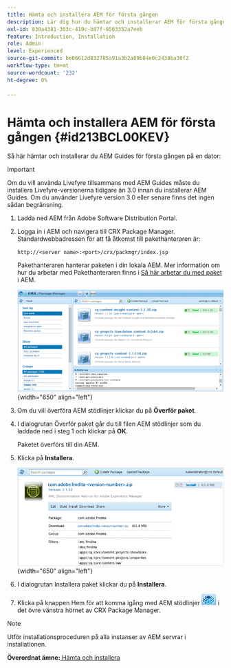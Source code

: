 ```yaml
---
title: Hämta och installera AEM för första gången
description: Lär dig hur du hämtar och installerar AEM för första gången
exl-id: 830a4381-303c-419c-b87f-9563352a7eeb
feature: Introduction, Installation
role: Admin
level: Experienced
source-git-commit: be06612d832785a91a3b2a89b84e0c2438ba30f2
workflow-type: tm+mt
source-wordcount: '232'
ht-degree: 0%

---
```


# Hämta och installera AEM för första gången {#id213BCL00KEV}

Så här hämtar och installerar du AEM Guides för första gången på en dator:

>[!IMPORTANT]
>
> Om du vill använda Livefyre tillsammans med AEM Guides måste du installera Livefyre-versionerna tidigare än 3.0 innan du installerar AEM Guides. Om du använder Livefyre version 3.0 eller senare finns det ingen sådan begränsning.

1. Ladda ned AEM från Adobe Software Distribution Portal.

1. Logga in i AEM och navigera till CRX Package Manager. Standardwebbadressen för att få åtkomst till pakethanteraren är:

   ```http
   http://<server name>:<port>/crx/packmgr/index.jsp
   ```

   Pakethanteraren hanterar paketen i din lokala AEM. Mer information om hur du arbetar med Pakethanteraren finns i [Så här arbetar du med paket](https://helpx.adobe.com/experience-manager/6-5/sites/administering/using/package-manager.html) i AEM.

   ![](assets/package-manager.png){width="650" align="left"}

1. Om du vill överföra AEM stödlinjer klickar du på **Överför paket**.

1. I dialogrutan Överför paket går du till filen AEM stödlinjer som du laddade ned i steg 1 och klickar på **OK**.

   Paketet överförs till din AEM.

1. Klicka på **Installera**.

   ![](assets/install-package.png){width="650" align="left"}

1. I dialogrutan Installera paket klickar du på **Installera**.

1. Klicka på knappen Hem för att komma igång med AEM stödlinjer ![](assets/home-button.png) i det övre vänstra hörnet av CRX Package Manager.


>[!NOTE]
>
> Utför installationsproceduren på alla instanser av AEM servrar i installationen.

**Överordnat ämne:**[ Hämta och installera](download-install.md)
